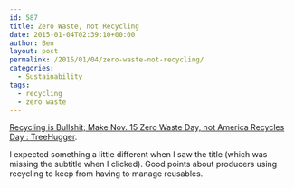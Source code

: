 ```yaml
---
id: 587
title: Zero Waste, not Recycling
date: 2015-01-04T02:39:10+00:00
author: Ben
layout: post
permalink: /2015/01/04/zero-waste-not-recycling/
categories:
  - Sustainability
tags:
  - recycling
  - zero waste
---
```

[Recycling is Bullshit; Make Nov. 15 Zero Waste Day, not America Recycles Day : TreeHugger](http://www.treehugger.com/sustainable-product-design/recycling-is-bullshit-make-nov-15-zero-waste-day-not-america-recycles-day.html).

I expected something a little different when I saw the title (which was missing the subtitle when I clicked). Good points about producers using recycling to keep from having to manage reusables.